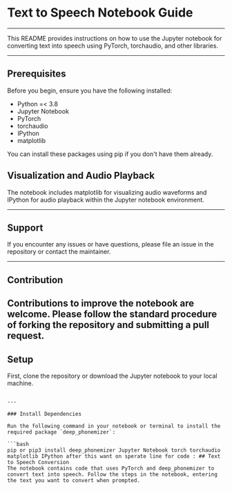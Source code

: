 # Text to Speech Notebook Guide

---

This README provides instructions on how to use the Jupyter notebook for converting text into speech using PyTorch, torchaudio, and other libraries.

--- 
## Prerequisites

Before you begin, ensure you have the following installed:
- Python =< 3.8
- Jupyter Notebook
- PyTorch
- torchaudio
- IPython
- matplotlib

You can install these packages using pip if you don't have them already.

## Visualization and Audio Playback
The notebook includes matplotlib for visualizing audio waveforms and IPython for audio playback within the Jupyter notebook environment.

---

## Support
If you encounter any issues or have questions, please file an issue in the repository or contact the maintainer.

---

## Contribution
Contributions to improve the notebook are welcome. Please follow the standard procedure of forking the repository and submitting a pull request.
---

## Setup

First, clone the repository or download the Jupyter notebook to your local machine.

``` Cd TextToSpeechPytorch.ipynb

---

### Install Dependencies

Run the following command in your notebook or terminal to install the required package `deep_phonemizer`:

```bash
pip or pip3 install deep_phonemizer Jupyter Notebook torch torchaudio matplotlib IPython after this want on sperate line for code : ## Text to Speech Conversion
The notebook contains code that uses PyTorch and deep_phonemizer to convert text into speech. Follow the steps in the notebook, entering the text you want to convert when prompted.


